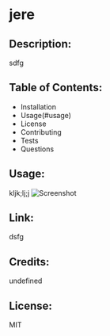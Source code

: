 # jere
## Description: 
sdfg
## Table of Contents: 
* Installation
* Usage(#usage) 
* License 
* Contributing 
* Tests 
* Questions 
## Usage: 
kljk;lj;j
![Screenshot](sdfgsdf)
## Link: 
dsfg
## Credits: 
undefined
## License: 
MIT
